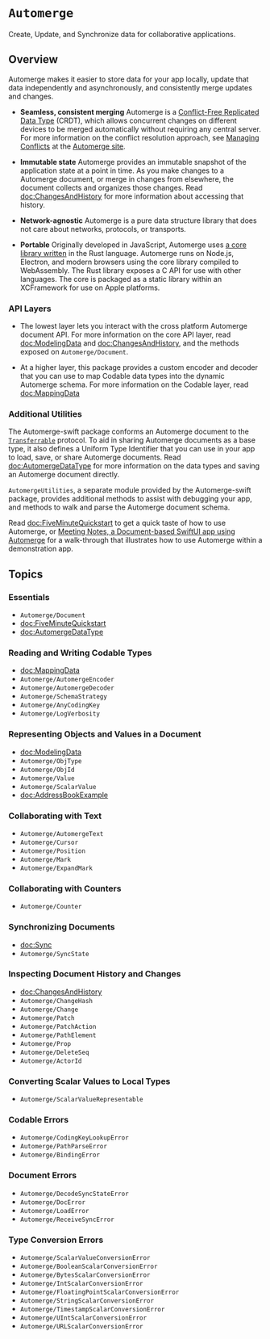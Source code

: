 # ``Automerge``

Create, Update, and Synchronize data for collaborative applications.

## Overview

Automerge makes it easier to store data for your app locally, update that data independently and asynchronously, and consistently merge updates and changes.

- **Seamless, consistent merging** Automerge is a [Conflict-Free Replicated Data Type](https://crdt.tech) (CRDT), which allows concurrent changes on different devices to be merged automatically without requiring any central server.
For more information on the conflict resolution approach, see [Managing Conflicts](https://automerge.org/docs/cookbook/conflicts/) at the [Automerge site](https://automerge.org).

- **Immutable state** Automerge provides an immutable snapshot of the application state at a point in time.
As you make changes to a Automerge document, or merge in changes from elsewhere, the document collects and organizes those changes. 
Read <doc:ChangesAndHistory> for more information about accessing that history.

- **Network-agnostic** Automerge is a pure data structure library that does not care about networks, protocols, or transports.

- **Portable** Originally developed in JavaScript, Automerge uses [a core library written](http://github.com/automerge/automerge) in the Rust language.
Automerge runs on Node.js, Electron, and modern browsers using the core library compiled to WebAssembly.
The Rust library exposes a C API for use with other languages. 
The core is packaged as a static library within an XCFramework for use on Apple platforms.

### API Layers

- The lowest layer lets you interact with the cross platform Automerge document API.
For more information on the core API layer, read <doc:ModelingData> and <doc:ChangesAndHistory>, and the methods exposed on ``Automerge/Document``.

- At a higher layer, this package provides a custom encoder and decoder that you can use to map Codable data types into the dynamic Automerge schema.
For more information on the Codable layer, read <doc:MappingData> 

### Additional Utilities

The Automerge-swift package conforms an Automerge document to the [`Transferrable`](https://developer.apple.com/documentation/coretransferable/transferable) protocol.
To aid in sharing Automerge documents as a base type, it also defines a Uniform Type Identifier that you can use in your app to load, save, or share Automerge documents.
Read <doc:AutomergeDataType> for more information on the data types and saving an Automerge document directly.

`AutomergeUtilities`, a separate module provided by the Automerge-swift package, provides additional methods to assist with debugging your app, and methods to walk and parse the Automerge document schema.

Read <doc:FiveMinuteQuickstart> to get a quick taste of how to use Automerge, or [Meeting Notes, a Document-based SwiftUI app using Automerge](https://automerge.org/MeetingNotes/documentation/meetingnotes/appwalkthrough/) for a walk-through that illustrates how to use Automerge within a demonstration app.

## Topics

### Essentials

- ``Automerge/Document``
- <doc:FiveMinuteQuickstart>
- <doc:AutomergeDataType>

### Reading and Writing Codable Types

- <doc:MappingData>
- ``Automerge/AutomergeEncoder``
- ``Automerge/AutomergeDecoder``
- ``Automerge/SchemaStrategy``
- ``Automerge/AnyCodingKey``
- ``Automerge/LogVerbosity``

### Representing Objects and Values in a Document

- <doc:ModelingData>
- ``Automerge/ObjType``
- ``Automerge/ObjId``
- ``Automerge/Value``
- ``Automerge/ScalarValue``
- <doc:AddressBookExample>

### Collaborating with Text

- ``Automerge/AutomergeText``
- ``Automerge/Cursor``
- ``Automerge/Position``
- ``Automerge/Mark``
- ``Automerge/ExpandMark``

### Collaborating with Counters

- ``Automerge/Counter``

### Synchronizing Documents

- <doc:Sync>
- ``Automerge/SyncState``

### Inspecting Document History and Changes

- <doc:ChangesAndHistory>
- ``Automerge/ChangeHash``
- ``Automerge/Change``
- ``Automerge/Patch``
- ``Automerge/PatchAction``
- ``Automerge/PathElement``
- ``Automerge/Prop``
- ``Automerge/DeleteSeq``
- ``Automerge/ActorId``

### Converting Scalar Values to Local Types

- ``Automerge/ScalarValueRepresentable``

### Codable Errors

- ``Automerge/CodingKeyLookupError``
- ``Automerge/PathParseError``
- ``Automerge/BindingError``

### Document Errors 

- ``Automerge/DecodeSyncStateError``
- ``Automerge/DocError``
- ``Automerge/LoadError``
- ``Automerge/ReceiveSyncError``

### Type Conversion Errors

- ``Automerge/ScalarValueConversionError``
- ``Automerge/BooleanScalarConversionError``
- ``Automerge/BytesScalarConversionError``
- ``Automerge/IntScalarConversionError``
- ``Automerge/FloatingPointScalarConversionError``
- ``Automerge/StringScalarConversionError``
- ``Automerge/TimestampScalarConversionError``
- ``Automerge/UIntScalarConversionError``
- ``Automerge/URLScalarConversionError``
